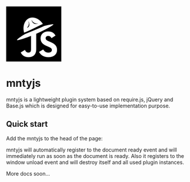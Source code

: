 ![mntyjs Logo](./logo.png)
# mntyjs

mntyjs is a lightweight plugin system based on require.js, jQuery and Base.js
which is designed for easy-to-use implementation purpose.

## Quick start

Add the mntyjs to the head of the page:
<script type="text/javascript" src="path/to/mnty.js"/></script>


mntyjs will automatically register to the document ready event and will immediately run as soon
as the document is ready. Also it registers to the window unload event and will destroy itself and all used plugin
instances.


More docs soon...
